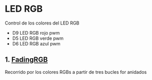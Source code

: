 # LED RGB
Control de los colores del LED RGB
- D9 LED RGB rojo pwm
- D5 LED RGB verde pwm
- D6 LED RGB azul pwm

## 1. [FadingRGB]((https://github.com/EchidnaShield/Recursos/blob/master/Didactica/Actividades_IDE_Arduino/LEDRGB/FadingRGB/FadingRGB.ino))
Recorrido por los colores RGBs a partir de tres bucles for anidados

